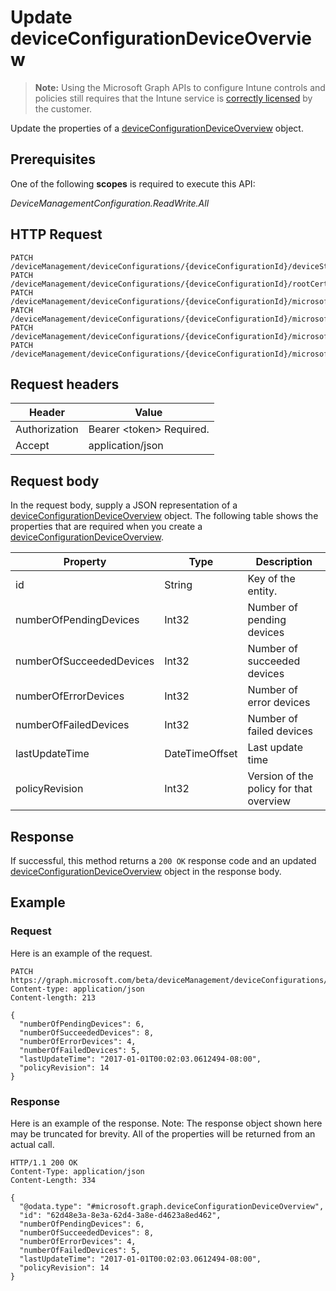 ﻿# Update deviceConfigurationDeviceOverview

> **Note:** Using the Microsoft Graph APIs to configure Intune controls and policies still requires that the Intune service is [correctly licensed](https://go.microsoft.com/fwlink/?linkid=839381) by the customer.

Update the properties of a [deviceConfigurationDeviceOverview](../resources/intune_deviceconfig_deviceconfigurationdeviceoverview.md) object.
## Prerequisites
One of the following **scopes** is required to execute this API:

*DeviceManagementConfiguration.ReadWrite.All*
## HTTP Request
<!-- {
  "blockType": "ignored"
}
-->
```http
PATCH /deviceManagement/deviceConfigurations/{deviceConfigurationId}/deviceStatusOverview/
PATCH /deviceManagement/deviceConfigurations/{deviceConfigurationId}/rootCertificate//deviceStatusOverview/
PATCH /deviceManagement/deviceConfigurations/{deviceConfigurationId}/microsoft.graph.iosScepCertificateProfile/rootCertificate//deviceStatusOverview/
PATCH /deviceManagement/deviceConfigurations/{deviceConfigurationId}/microsoft.graph.macOSScepCertificateProfile/rootCertificate//deviceStatusOverview/
PATCH /deviceManagement/deviceConfigurations/{deviceConfigurationId}/microsoft.graph.windows10VpnConfiguration/identityCertificate//deviceStatusOverview/
PATCH /deviceManagement/deviceConfigurations/{deviceConfigurationId}/microsoft.graph.windowsPhone81VpnConfiguration/identityCertificate//deviceStatusOverview/
```

## Request headers
|Header|Value|
|---|---|
|Authorization|Bearer &lt;token&gt; Required.|
|Accept|application/json|

## Request body
In the request body, supply a JSON representation of a [deviceConfigurationDeviceOverview](../resources/intune_deviceconfig_deviceconfigurationdeviceoverview.md) object.
The following table shows the properties that are required when you create a [deviceConfigurationDeviceOverview](../resources/intune_deviceconfig_deviceconfigurationdeviceoverview.md).

|Property|Type|Description|
|---|---|---|
|id|String|Key of the entity.|
|numberOfPendingDevices|Int32|Number of pending devices|
|numberOfSucceededDevices|Int32|Number of succeeded devices|
|numberOfErrorDevices|Int32|Number of error devices|
|numberOfFailedDevices|Int32|Number of failed devices|
|lastUpdateTime|DateTimeOffset|Last update time|
|policyRevision|Int32|Version of the policy for that overview|



## Response
If successful, this method returns a `200 OK` response code and an updated [deviceConfigurationDeviceOverview](../resources/intune_deviceconfig_deviceconfigurationdeviceoverview.md) object in the response body.

## Example
### Request
Here is an example of the request.
```http
PATCH https://graph.microsoft.com/beta/deviceManagement/deviceConfigurations/{deviceConfigurationId}/deviceStatusOverview/
Content-type: application/json
Content-length: 213

{
  "numberOfPendingDevices": 6,
  "numberOfSucceededDevices": 8,
  "numberOfErrorDevices": 4,
  "numberOfFailedDevices": 5,
  "lastUpdateTime": "2017-01-01T00:02:03.0612494-08:00",
  "policyRevision": 14
}
```

### Response
Here is an example of the response. Note: The response object shown here may be truncated for brevity. All of the properties will be returned from an actual call.
```http
HTTP/1.1 200 OK
Content-Type: application/json
Content-Length: 334

{
  "@odata.type": "#microsoft.graph.deviceConfigurationDeviceOverview",
  "id": "62d48e3a-8e3a-62d4-3a8e-d4623a8ed462",
  "numberOfPendingDevices": 6,
  "numberOfSucceededDevices": 8,
  "numberOfErrorDevices": 4,
  "numberOfFailedDevices": 5,
  "lastUpdateTime": "2017-01-01T00:02:03.0612494-08:00",
  "policyRevision": 14
}
```



